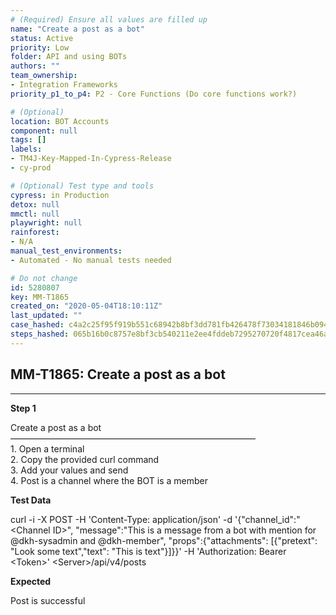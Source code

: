 ```yaml
---
# (Required) Ensure all values are filled up
name: "Create a post as a bot"
status: Active
priority: Low
folder: API and using BOTs
authors: ""
team_ownership:
- Integration Frameworks
priority_p1_to_p4: P2 - Core Functions (Do core functions work?)

# (Optional)
location: BOT Accounts
component: null
tags: []
labels:
- TM4J-Key-Mapped-In-Cypress-Release
- cy-prod

# (Optional) Test type and tools
cypress: in Production
detox: null
mmctl: null
playwright: null
rainforest:
- N/A
manual_test_environments:
- Automated - No manual tests needed

# Do not change
id: 5280807
key: MM-T1865
created_on: "2020-05-04T18:10:11Z"
last_updated: ""
case_hashed: c4a2c25f95f919b551c68942b8bf3dd781fb426478f73034181846b094af81cbabfd8f01c3864b0d95565e8d932836bd
steps_hashed: 065b16b0c8757e8bf3cb540211e2ee4fddeb7295270720f4817cea46a09638c59805d5d6c538430a5bc3e2de9a5716fb
---
```


<!-- (Auto-generated) Based on frontmatter's "key" and "name" -->

## MM-T1865: Create a post as a bot

---

**Step 1**

Create a post as a bot\
————————————————————————————\
1\. Open a terminal\
2\. Copy the provided curl command\
3\. Add your values and send\
4\. Post is a channel where the BOT is a member

**Test Data**

curl -i -X POST -H 'Content-Type: application/json' -d '{"channel\_id":"\<Channel ID>", "message":"This is a message from a bot with mention for @dkh-sysadmin and @dkh-member", "props":{"attachments": \[{"pretext": "Look some text","text": "This is text"}]}}' -H 'Authorization: Bearer \<Token>' \<Server>/api/v4/posts

**Expected**

Post is successful
